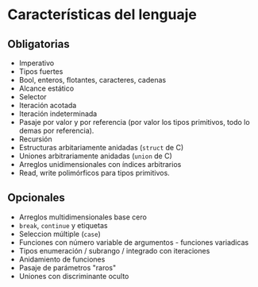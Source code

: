 Características del lenguaje
=============================

## Obligatorias

* Imperativo
* Tipos fuertes
* Bool, enteros, flotantes, caracteres, cadenas
* Alcance estático
* Selector
* Iteración acotada
* Iteración indeterminada
* Pasaje por valor y por referencia (por valor los tipos primitivos, todo lo demas por referencia).
* Recursión
* Estructuras arbitariamente anidadas (`struct` de C)
* Uniones arbitrariamente anidadas (`union` de C)
* Arreglos unidimensionales con índices arbitrarios
* Read, write polimórficos para tipos primitivos.


## Opcionales

* Arreglos multidimensionales base cero
* `break`, `continue` y etiquetas
* Seleccion múltiple (`case`)
* Funciones con número variable de argumentos - funciones variadicas
* Tipos enumeración / subrango / integrado con iteraciones
* Anidamiento de funciones
* Pasaje de parámetros "raros"
* Uniones con discriminante oculto
